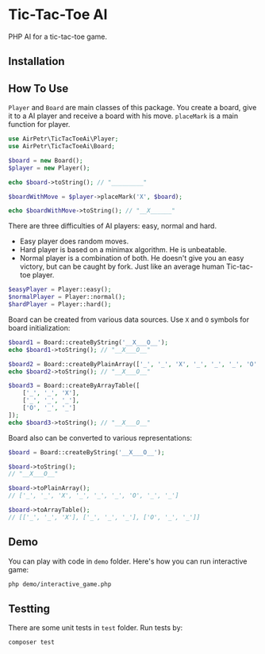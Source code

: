 # Tic-Tac-Toe AI

PHP AI for a tic-tac-toe game.

## Installation
## How To Use

`Player` and `Board` are main classes of this package. You create a board, give it to a AI player and receive a board with his move. `placeMark` is a main function for player.

```php
use AirPetr\TicTacToeAi\Player;
use AirPetr\TicTacToeAi\Board;

$board = new Board();
$player = new Player();

echo $board->toString(); // "_________"

$boardWithMove = $player->placeMark('X', $board);

echo $boardWithMove->toString(); // "__X______"
```

There are three difficulties of AI players: easy, normal and hard.
- Easy player does random moves. 
- Hard player is based on a minimax algorithm. He is unbeatable.
- Normal player is a combination of both. He doesn't give you an easy victory, but can be caught by fork. Just like an average human Tic-tac-toe player.

```php
$easyPlayer = Player::easy();
$normalPlayer = Player::normal();
$hardPlayer = Player::hard();
```

Board can be created from various data sources. Use `X` and `O` symbols for board initialization:

```php
$board1 = Board::createByString('__X___O__');
echo $board1->toString(); // "__X___O__"

$board2 = Board::createByPlainArray(['_', '_', 'X', '_', '_', '_', 'O', '_', '_']);
echo $board2->toString(); // "__X___O__"

$board3 = Board::createByArrayTable([
    ['_', '_', 'X'],
    ['_', '_', '_'],
    ['O', '_', '_']
]);
echo $board3->toString(); // "__X___O__"
```

Board also can be converted to various representations:

```php
$board = Board::createByString('__X___O__');

$board->toString();
// "__X___O__"

$board->toPlainArray();
// ['_', '_', 'X', '_', '_', '_', 'O', '_', '_']

$board->toArrayTable();
// [['_', '_', 'X'], ['_', '_', '_'], ['O', '_', '_']]
```

## Demo

You can play with code in `demo` folder. Here's how you can run interactive game:

```bash
php demo/interactive_game.php
```

## Testting

There are some unit tests in `test` folder. Run tests by:

``` bash
composer test
```
